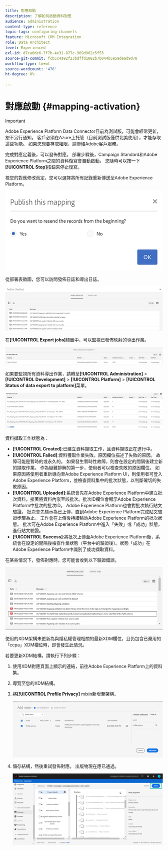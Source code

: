 ```yaml
---
title: 對應啟動
description: 了解如何啟動資料對應
audience: administration
content-type: reference
topic-tags: configuring-channels
feature: Microsoft CRM Integration
role: Data Architect
level: Experienced
exl-id: d7ca0de6-7f7b-4e31-877c-909d962c5f53
source-git-commit: fcb5c4a92f23bdffd1082b7b044b5859dead9d70
workflow-type: tm+mt
source-wordcount: '476'
ht-degree: 0%

---
```


# 對應啟動 {#mapping-activation}

>[!IMPORTANT]
>
>Adobe Experience Platform Data Connector目前為測試版，可能會經常更新，恕不另行通知。 客戶必須在Azure上托管（目前測試版僅供北美使用），才能存取這些功能。 如果您想要存取權限，請聯絡Adobe客戶服務。

完成對應定義後，可以發佈對應。 部署步驟後，Campaign Standard和Adobe Experience Platform之間的資料復寫會自動啟動。 您隨時可以按一下&#x200B;**[!UICONTROL Stop]**&#x200B;按鈕來停止復寫。

視您的對應修改而定，您可以選擇將所有記錄重新傳送至Adobe Experience Platform。

![](assets/aep_publishmapping.png)

從部署表徵圖，您可以訪問發佈日誌和導出日誌。

![](assets/aep_publog.png)

在&#x200B;**[!UICONTROL Export jobs]**&#x200B;標籤中，可以監視已發佈映射的導出作業。

![](assets/aep_jobstatus.png)

如果要監視所有資料導出作業，請轉至&#x200B;**[!UICONTROL Administration]** > **[!UICONTROL Development]** > **[!UICONTROL Platform]** > **[!UICONTROL Status of data export to platform]**&#x200B;菜單。

![](assets/aep_statusmapping.png)

資料擷取工作狀態為：

* **[!UICONTROL Created]**:已建立資料擷取工作，且資料擷取正在進行中。
* **[!UICONTROL Failed]**:資料獲取作業失敗。原因欄位描述了失敗的原因。 故障可能是暫時的或永久的。 如果發生暫時性故障，則會在設定的間隔後建立新的擷取作業。 作為疑難排解的第一步，使用者可以檢查失敗的原因欄位。 如果原因將使用者重新導向至Adobe Experience Platform UI，則使用者可登入Adobe Experience Platform，並檢查資料集中的批次狀態，以判斷確切的失敗原因。
* **[!UICONTROL Uploaded]**:系統會先在Adobe Experience Platform中建立批次資料，接著將資料內嵌至該批次。批次ID欄位會顯示Adobe Experience Platform中批次的批次ID。 Adobe Experience Platform也會對批次執行貼文驗證。 批次會先標示為已上傳，直到Adobe Experience Platform完成貼文驗證步驟為止。 工作會在上傳後持續輪詢Adobe Experience Platform的批次狀態。 批次可在Adobe Experience Platform中進入「失敗」或「成功」狀態，進行貼文驗證。
* **[!UICONTROL Success]**:將批次上傳至Adobe Experience Platform後，系統會在設定的間隔後檢查作業狀態（平台中的驗證後）。狀態「成功」在Adobe Experience Platform中識別了成功擷取資料。

在某些情況下，發佈對應時，您可能會收到以下驗證錯誤。

![](assets/aep_datamapping_ccpa.png)

使用的XDM架構未更新為與隱私權管理相關的最新XDM欄位，且仍包含已棄用的「ccpa」XDM欄位時，即會發生此情況。

若要更新XDM結構，請執行下列步驟：

1. 使用XDM對應頁面上顯示的連結，前往Adobe Experience Platform上的資料集。

1. 導覽至您的XDM結構。

1. 將&#x200B;**[!UICONTROL Profile Privacy]** mixin新增至架構。

   ![](assets/aep_datamapping_privacyfield.png)

1. 儲存結構，然後重試發佈對應。 出版物現在應已通過。

   ![](assets/aep_save_mapping.png)
